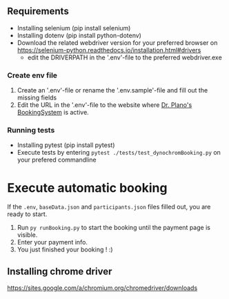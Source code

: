 ## Requirements
* Installing selenium (pip install selenium)
* Installing dotenv (pip install python-dotenv)
* Download the related webdriver version for your preferred browser on https://selenium-python.readthedocs.io/installation.html#drivers 
    * edit the DRIVERPATH in the '.env'-file to the preferred webdriver.exe

### Create env file
1. Create an '.env'-file or rename the '.env.sample'-file and fill out the missing fields 
2. Edit the URL in the '.env'-file to the website where [Dr. Plano's BookingSystem](https://www.dr-plano.com/de/) is active.

### Running tests
* Installing pytest (pip install pytest)
* Execute tests by entering ```pytest ./tests/test_dynochromBooking.py``` on your prefered commandline

# Execute automatic booking
If the ```.env```, ```baseData.json``` and ```participants.json``` files filled out, you are ready to start.
 
1. Run ```py runBooking.py``` to start the booking until the payment page is visible.
2. Enter your payment info. 
3. You just finished your booking ! :) 



## Installing chrome driver 
https://sites.google.com/a/chromium.org/chromedriver/downloads 




